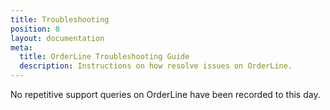 ```yaml
---
title: Troubleshooting
position: 8
layout: documentation
meta:
  title: OrderLine Troubleshooting Guide
  description: Instructions on how resolve issues on OrderLine.
---
```


No repetitive support queries on OrderLine have been recorded to this day. 

[comment]: # (Phone goes on savigs more & no notifications received)

